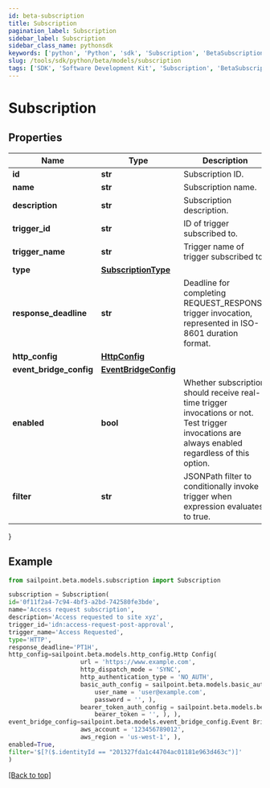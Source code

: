 ```yaml
---
id: beta-subscription
title: Subscription
pagination_label: Subscription
sidebar_label: Subscription
sidebar_class_name: pythonsdk
keywords: ['python', 'Python', 'sdk', 'Subscription', 'BetaSubscription'] 
slug: /tools/sdk/python/beta/models/subscription
tags: ['SDK', 'Software Development Kit', 'Subscription', 'BetaSubscription']
---
```


# Subscription


## Properties

Name | Type | Description | Notes
------------ | ------------- | ------------- | -------------
**id** | **str** | Subscription ID. | [required]
**name** | **str** | Subscription name. | [required]
**description** | **str** | Subscription description. | [optional] 
**trigger_id** | **str** | ID of trigger subscribed to. | [required]
**trigger_name** | **str** | Trigger name of trigger subscribed to. | [required]
**type** | [**SubscriptionType**](subscription-type) |  | [required]
**response_deadline** | **str** | Deadline for completing REQUEST_RESPONSE trigger invocation, represented in ISO-8601 duration format. | [optional] [default to 'PT1H']
**http_config** | [**HttpConfig**](http-config) |  | [optional] 
**event_bridge_config** | [**EventBridgeConfig**](event-bridge-config) |  | [optional] 
**enabled** | **bool** | Whether subscription should receive real-time trigger invocations or not. Test trigger invocations are always enabled regardless of this option. | [required][default to True]
**filter** | **str** | JSONPath filter to conditionally invoke trigger when expression evaluates to true. | [optional] 
}

## Example

```python
from sailpoint.beta.models.subscription import Subscription

subscription = Subscription(
id='0f11f2a4-7c94-4bf3-a2bd-742580fe3bde',
name='Access request subscription',
description='Access requested to site xyz',
trigger_id='idn:access-request-post-approval',
trigger_name='Access Requested',
type='HTTP',
response_deadline='PT1H',
http_config=sailpoint.beta.models.http_config.Http Config(
                    url = 'https://www.example.com', 
                    http_dispatch_mode = 'SYNC', 
                    http_authentication_type = 'NO_AUTH', 
                    basic_auth_config = sailpoint.beta.models.basic_auth_config.Basic Auth Config(
                        user_name = 'user@example.com', 
                        password = '', ), 
                    bearer_token_auth_config = sailpoint.beta.models.bearer_token_auth_config.Bearer Token Auth Config(
                        bearer_token = '', ), ),
event_bridge_config=sailpoint.beta.models.event_bridge_config.Event Bridge Config(
                    aws_account = '123456789012', 
                    aws_region = 'us-west-1', ),
enabled=True,
filter='$[?($.identityId == "201327fda1c44704ac01181e963d463c")]'
)

```
[[Back to top]](#) 

